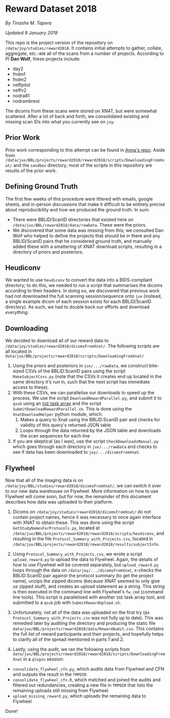 # Reward Dataset 2018

*By Tinashe M. Tapera*

*Updated 9 January 2019*

This repo is the project version of the repository on `/data/joy/studies/reward2018`. It contains initial attempts to gather, collate, aggregate, etc.-ate all of the scans from a number of projects. According to PI **Dan Wolf**, these projects include:

* day2
* fndm1
* fndm2
* neffpilot
* neffv2
* nodra81
* nodrambrest

The dicoms from these scans were stored on XNAT, but were somewhat scattered. After a lot of back and forth, we consolidated existing and missing scan IDs into what you currently see on `joy`.

## Prior Work

Prior work corresponding to this attempt can be found in <a href="https://github.com/PennBBL/reward2018/wiki/Reward-File-Management-&-Heudiconv">Anna's repo</a>. Aside from `/data/jux/BBL/projects/reward2018/reward2018/scripts/DownloadingFromXnat/` and the `sandbox` directory, most of the scripts in this repository are results of the prior work.

## Defining Ground Truth

The first few weeks of this procedure were littered with emails, google sheets, and in-person discussions that make it difficult to be entirely precise about reproducibility and how we produced the ground truth. In sum:

* There were BBLID/ScanID directories that existed here on `/data/jux/BBL/reward2018/data/rawData`. These were the priors.
* We discovered that some data was missing from this; we consulted Dan Wolf who helped to define the projects that should be in there and any BBLID/ScanID pairs that he considered ground truth, and manually added these with a smattering of XNAT download scripts, resulting in a directory of priors and posteriors.

## Heudiconv

We wanted to use `heudiconv` to convert the data into a BIDS-compliant directory; to do this, we needed to run a script that summarises the dicoms according to their headers. In doing so, we discovered that previous work had not downloaded the full scanning session/sequence onto `jux` (instead, a single example dicom of each session exists for each BBLID/ScanID directory). As such, we had to double back our efforts and download *everything*.

## Downloading

We decided to download all of our reward data to `/data/joy/studies/reward2018/dicomsFromXnat/`. The following scripts are all located in `data/jux/BBL/projects/reward2018/scripts/DownloadingFromXnat/`

1. Using the priors and posteriors in `jux/.../rawData`, we construct bite-sized CSVs of the BBLID:ScanID pairs using the script `MakeSubjectCsvs.py` (note that the CSVs it creates end up located in the same directory it's run in, such that the next script has immediate access to these).
2. With these CSVs, we can parallelise our downloads to speed up the process. We use the script `DownloadRewardParallel.py`, and submit it to `qsub` using an <a href="http://wiki.gridengine.info/wiki/index.php/Simple-Job-Array-Howto">`SGE` task array</a> and the script `SubmitDownloadRewardParallel.sh`. This is done using the `XnatDownloadHelper` python module, which:
    1. Makes a query to Xnat using the BBLID:ScanID pair and checks for validity of this query's returned JSON table
    2. Loops through the data returned by the JSON table and downloads the scan sequences for each line
3. If you are skeptical (as I was), use the script `CheckDownloadsManual.py` which goes through each directory in `jux/.../rawData` and checks to see if data has been downloaded to `joy/.../dicomsFromXnat`.

## Flywheel

Now that all of the imaging data is on `/data/joy/BBL/studies/reward2018/dicomsFromXnat/`, we can switch it over to our new data warehouse on Flywheel. More information on how to use Flywheel will come soon, but for now, the remainder of this document describes how data was uploaded to their platform.

1. Dicoms on `/data/joy/studies/reward2018/dicomsFromXnat/` do not contain project names, hence it was necessary to once again interface with XNAT to obtain these. This was done using the script `GetStudyNamesForProtocols.py`, located at `/data/jux/BBL/projects/reward2018/reward2018/scripts/heudiconv`, and resulting in the file `Protocol_Summary_with_Projects.csv`, located in `/data/jux/BBL/projects/reward2018/reward2018/results/subjectInfo`.

2. Using `Protocol_Summary_with_Projects.csv`, we wrote a script `upload_reward.py` to upload the data to Flywheel. Again, the details of how to use Flywheel will be covered separately, but `upload_reward.py` loops through the data on `/data/joy/.../dicomsFromXnat`, x-checks the BBLID:ScanID pair against the protocol summary (to get the project name), unzips the zipped dicoms (because XNAT seemed to only give us zipped stuff), and creates an upload statement as a string. This string is then executed in the command line with Flywheel's `fw_cmd` (command line tools). This script is parallelised with another `SGE` task array tool, and submitted to a `qsub` job with `SubmitRewardUpload.sh`.

3. Unfortunately, not all of the data was uploaded on the first try (as `Protocol_Summary_with_Projects.csv` was not fully up to date). This was remedied later by auditing the directory and producing the static file `data/jux/BBL/projects/reward2018/data/RewardAudit.csv`. This contains the full list of reward participants and their projects, and hopefully helps to clarify all of the spread mentioned in parts 1 and 2.

4. Lastly, using the audit, we ran the following scripts from `data/jux/BBL/projects/reward2018/reward2018/scripts/DownloadingFromXnat` in a `qlogin` session:
* `consolidate_flywheel_cfn.py`, which audits data from Flywheel and CFN and outputs the result in the `TMPDIR`
* `consolidate_flywheel_cfn.R`, which matched and joined the audits and filtered out redundancies, creating a new file in `TMPDIR` that lists the remaining uploads still missing from Flywheel
* `upload_missing_reward.py`, which uploads the remaining data to Flywheel

Done!
